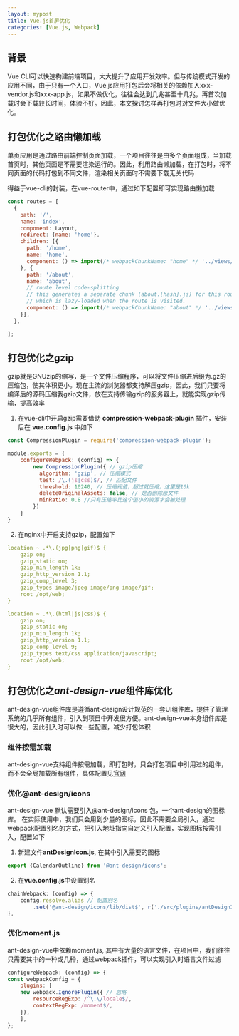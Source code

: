 ```yaml
---
layout: mypost
title: Vue.js首屏优化
categories: [Vue.js, Webpack]
---
```

## 背景

Vue CLI可以快速构建前端项目，大大提升了应用开发效率。但与传统模式开发的应用不同，由于只有一个入口，Vue.js应用打包后会将相关的依赖加入xxx-vendor.js和xxx-app.js，如果不做优化，往往会达到几兆甚至十几兆，再首次加载时会下载较长时间，体验不好。因此，本文探讨怎样再打包时对文件大小做优化。

## 打包优化之路由懒加载

单页应用是通过路由前端控制页面加载，一个项目往往是由多个页面组成，当加载首页时，其他页面是不需要渲染运行的。因此，利用路由懒加载，在打包时，将不同页面的代码打包到不同文件，渲染相关页面时不需要下载无关代码

得益于vue-cli的封装，在vue-router中，通过如下配置即可实现路由懒加载

```javascript
const routes = [
  {
    path: '/',
    name: 'index',
    component: Layout,
    redirect: {name: 'home'},
    children: [{
      path: '/home',
      name: 'home',
      component: () => import(/* webpackChunkName: "home" */ '../views/home/Home.vue'),
    }, {
      path: '/about',
      name: 'about',
      // route level code-splitting
      // this generates a separate chunk (about.[hash].js) for this route
      // which is lazy-loaded when the route is visited.
      component: () => import(/* webpackChunkName: "about" */ '../views/about/About.vue'),
    }],
  },

];
```

## 打包优化之gzip

gzip就是GNUzip的缩写，是一个文件压缩程序，可以将文件压缩进后缀为.gz的压缩包，使其体积更小。现在主流的浏览器都支持解压gzip，因此，我们只要将编译后的源码压缩我gzip文件，放在支持传输gzip的服务器上，就能实现gzip传输，提高效率

1. 在vue-cli中开启gzip需要借助 **compression-webpack-plugin** 插件，安装后在 **vue.config.js** 中如下

```js
const CompressionPlugin = require('compression-webpack-plugin');

module.exports = {
    configureWebpack: (config) => {
        new CompressionPlugin({ // gzip压缩
          algorithm: 'gzip', // 压缩模式
          test: /\.(js|css)$/, // 匹配文件
          threshold: 10240, // 压缩阀值，超过就压缩，这里是10k
          deleteOriginalAssets: false, // 是否删除原文件
          minRatio: 0.8 //只有压缩率比这个值小的资源才会被处理
        })
    }
}
```

2. 在nginx中开启支持gzip，配置如下

```yaml
location ~ .*\.(jpg|png|gif)$ {
    gzip on;
    gzip_static on;
    gzip_min_length 1k;
    gzip_http_version 1.1;
    gzip_comp_level 3;
    gzip_types image/jpeg image/png image/gif;
    root /opt/web;
}

location ~ .*\.(html|js|css)$ {
    gzip on;
    gzip_static on;
    gzip_min_length 1k;
    gzip_http_version 1.1;
    gzip_comp_level 9;
    gzip_types text/css application/javascript;
    root /opt/web;
}
```

## 打包优化之***ant-design-vue***组件库优化

ant-design-vue组件库是遵循ant-design设计规范的一套UI组件库，提供了管理系统的几乎所有组件，引入到项目中开发很方便。ant-design-vue本身组件库是很大的，因此引入时可以做一些配置，减少打包体积

### 组件按需加载

ant-design-vue支持组件按需加载，即打包时，只会打包项目中引用过的组件，而不会全局加载所有组件，具体配置见[官网](https://www.antdv.com/docs/vue/use-with-vue-cli-cn/#%E9%AB%98%E7%BA%A7%E9%85%8D%E7%BD%AE)

### 优化@ant-design/icons

ant-design-vue 默认需要引入@ant-design/icons 包，一个ant-design的图标库。
在实际使用中，我们只会用到少量的图标，因此不需要全局引入，通过webpack配置别名的方式，把引入地址指向自定义引入配置，实现图标按需引入，配置如下

1. 新建文件**antDesignIcon.js**, 在其中引入需要的图标
```js
export {CalendarOutline} from '@ant-design/icons';
```

2. 在**vue.config.js**中设置别名
```js
chainWebpack: (config) => {
    config.resolve.alias // 配置别名
        .set('@ant-design/icons/lib/dist$', r('./src/plugins/antDesignIcon.js'));
},
```

### 优化moment.js

ant-design-vue中依赖moment.js, 其中有大量的语言文件，在项目中，我们往往只需要其中的一种或几种，通过webpack插件，可以实现引入时语言文件过滤
```js
configureWebpack: (config) => {
const webpackConfig = {
    plugins: [
    new webpack.IgnorePlugin({ // 忽略
        resourceRegExp: /^\.\/locale$/,
        contextRegExp: /moment$/,
    }),
    ],
};
```


